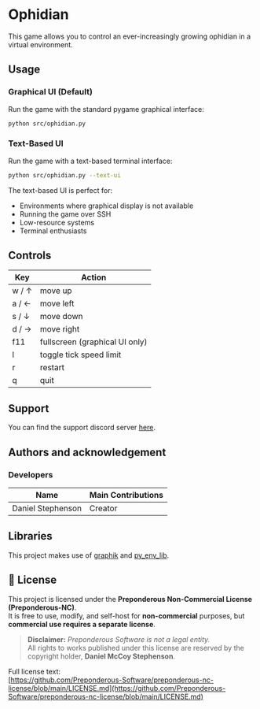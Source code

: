 # Ophidian
This game allows you to control an ever-increasingly growing ophidian in a virtual environment. 

## Usage

### Graphical UI (Default)
Run the game with the standard pygame graphical interface:
```bash
python src/ophidian.py
```

### Text-Based UI
Run the game with a text-based terminal interface:
```bash
python src/ophidian.py --text-ui
```

The text-based UI is perfect for:
- Environments where graphical display is not available
- Running the game over SSH
- Low-resource systems
- Terminal enthusiasts

## Controls
Key | Action
------------ | -------------
w / ↑ | move up
a / ← | move left
s / ↓ | move down
d / → | move right
f11 | fullscreen (graphical UI only)
l | toggle tick speed limit
r | restart
q | quit

## Support
You can find the support discord server [here](https://discord.gg/49J4RHQxhy).

## Authors and acknowledgement
### Developers
Name | Main Contributions
------------ | -------------
Daniel Stephenson | Creator

## Libraries
This project makes use of [graphik](https://github.com/Preponderous-Software/graphik) and [py_env_lib](https://github.com/Preponderous-Software/py_env_lib).

## 📄 License

This project is licensed under the **Preponderous Non-Commercial License (Preponderous-NC)**.  
It is free to use, modify, and self-host for **non-commercial** purposes, but **commercial use requires a separate license**.

> **Disclaimer:** *Preponderous Software is not a legal entity.*  
> All rights to works published under this license are reserved by the copyright holder, **Daniel McCoy Stephenson**.

Full license text:  
[https://github.com/Preponderous-Software/preponderous-nc-license/blob/main/LICENSE.md](https://github.com/Preponderous-Software/preponderous-nc-license/blob/main/LICENSE.md)
